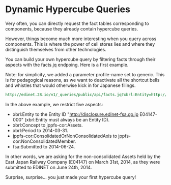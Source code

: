 Dynamic Hypercube Queries
=========================

Very often, you can directly request the fact tables corresponding to components, because they already contain hypercube queries.

However, things become much more interesting when you query across components. This is where the power of cell stores lies and where they distinguish themselves from other technologies.

You can build your own hypercube query by filtering facts through their aspects with the facts.jq endpoing. Here is a first example.

Note: for simplicity, we added a parameter profile-name set to generic. This is for pedagogical reasons, as we want to deactivate all the shortcut bells and whistles that would otherwise kick in for Japanese filings.

```REST
http://edinet.28.io/v1/_queries/public/api/facts.jq?xbrl:Entity=http://disclosure.edinet-fsa.go.jp%20E04147-000&xbrl:Concept=jppfs-cor:Assets&jppfs-cor:ConsolidatedOrNonConsolidatedAxis=jppfs-cor:NonConsolidatedMember&fsa:Submitted=2014-06-24&xbrl:Period=2014-03-31&profile-name=generic&token=c3049752-4d35-43da-82a2-f89f1b06f7a4
```

In the above example, we restrict five aspects:
- xbrl:Entity to the Entity ID "http://disclosure.edinet-fsa.go.jp E04147-000" (xbrl:Entity must always be an Entity ID).
- xbrl:Concept to jppfs-cor:Assets.
- xbrl:Period to 2014-03-31.
- jppfs-cor:ConsolidatedOrNonConsolidatedAxis to jppfs-cor:NonConsolidatedMember.
- fsa:Submitted to 2014-06-24.

In other words, we are asking for the non-consolidated Assets held by the East Japan Railway Company (E04147) on March 31st, 2014, as they were submitted to EDINET on June 24th, 2014.

Surprise, surprise... you just made your first hypercube query!
